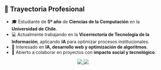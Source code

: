 ## 🚀 Trayectoria Profesional

- 🎓 Estudiante de **5º año** de **Ciencias de la Computación** en la **Universidad de Chile**.  
- 💻 Actualmente trabajando en la **Vicerrectoría de Tecnología de la Información**, aplicando **IA** para optimizar procesos institucionales.  
- 🌱 Interesado en **IA, desarrollo web y optimización de algoritmos**.  
- 👯 Abierto a colaborar en proyectos con **impacto social y tecnológico**.  

<p align="center">
  <a href="mailto:marco.martinez.s@ug.uchile.cl" target="_blank">
    <img src="https://img.shields.io/badge/Correo-EA4335?style=for-the-badge&logo=gmail&logoColor=white">
  </a>
  <a href="https://www.linkedin.com/in/marcotinez" target="_blank">
    <img src="https://img.shields.io/badge/LinkedIn-0A66C2?style=for-the-badge&logo=linkedin&logoColor=white">
  </a>
</p>
</div>

